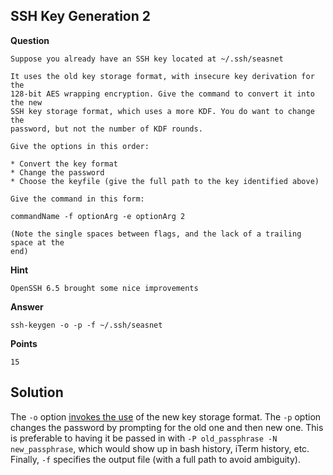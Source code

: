 ## SSH Key Generation 2

__Question__

```
Suppose you already have an SSH key located at ~/.ssh/seasnet

It uses the old key storage format, with insecure key derivation for the
128-bit AES wrapping encryption. Give the command to convert it into the new
SSH key storage format, which uses a more KDF. You do want to change the
password, but not the number of KDF rounds. 

Give the options in this order: 

* Convert the key format
* Change the password
* Choose the keyfile (give the full path to the key identified above)

Give the command in this form: 

commandName -f optionArg -e optionArg 2

(Note the single spaces between flags, and the lack of a trailing space at the
end)
```

__Hint__

```
OpenSSH 6.5 brought some nice improvements
```

__Answer__

```
ssh-keygen -o -p -f ~/.ssh/seasnet
```

__Points__

```
15
```

## Solution

The `-o` option [invokes the use](http://www.tedunangst.com/flak/post/new-openssh-key-format-and-bcrypt-pbkdf) of the new key storage format. 
The `-p` option changes the password by prompting for the old one and then new
one. This is preferable to having it be passed in with `-P old_passphrase -N new_passphrase`, which would show up in bash history, iTerm history, etc.
Finally, `-f` specifies the output file (with a full path to avoid ambiguity).


